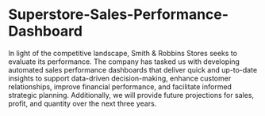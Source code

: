 # Superstore-Sales-Performance-Dashboard

In light of the competitive landscape, Smith & Robbins Stores seeks to evaluate its performance. 
The company has tasked us with developing automated sales performance dashboards that deliver quick 
and up-to-date insights to support data-driven decision-making, enhance customer relationships, 
improve financial performance, and facilitate informed strategic planning. Additionally, 
we will provide future projections for sales, profit, and quantity over the next three years.
